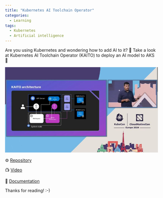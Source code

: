 ```yaml
---
title: "Kubernetes AI Toolchain Operator"
categories:
  - Learning
tags:
  - Kubernetes
  - Artificial intelligence
---
```


Are you using Kubernetes and wondering how to add AI to it? 🤔 Take a look at Kubernetes AI Toolchain Operator (KAITO) to deploy an AI model to AKS 🎉

![img](../assets/images/2024-03-22-kaito.jpeg)

⚙️ [Repository](https://github.com/Azure/kaito)

📺 [Video](https://www.youtube.com/watch?v=r7qd0ZHt4uE)

📃 [Documentation](https://learn.microsoft.com/azure/aks/ai-toolchain-operator?wt.mc_id=pdebruin_content_blog_cnl_csasci)

Thanks for reading! :-)
